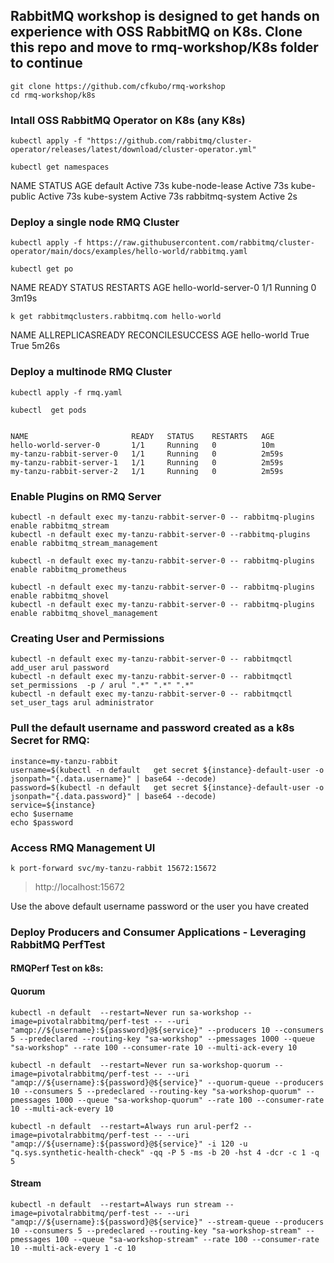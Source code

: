 ## RabbitMQ workshop is designed to get hands on experience with OSS RabbitMQ on K8s. Clone this repo and move to rmq-workshop/K8s folder to continue

```
git clone https://github.com/cfkubo/rmq-workshop
cd rmq-workshop/k8s
```

### Intall OSS RabbitMQ Operator on K8s (any K8s)
```
kubectl apply -f "https://github.com/rabbitmq/cluster-operator/releases/latest/download/cluster-operator.yml"
```
```
kubectl get namespaces
```
NAME              STATUS   AGE
default           Active   73s
kube-node-lease   Active   73s
kube-public       Active   73s
kube-system       Active   73s
rabbitmq-system   Active   2s


### Deploy a single node RMQ Cluster

```
kubectl apply -f https://raw.githubusercontent.com/rabbitmq/cluster-operator/main/docs/examples/hello-world/rabbitmq.yaml
```
```
kubectl get po
```
NAME                   READY   STATUS    RESTARTS   AGE
hello-world-server-0   1/1     Running   0          3m19s

```
k get rabbitmqclusters.rabbitmq.com hello-world
```
NAME          ALLREPLICASREADY   RECONCILESUCCESS   AGE
hello-world   True               True               5m26s


### Deploy a multinode RMQ Cluster
```
kubectl apply -f rmq.yaml
```

```
kubectl  get pods


NAME                       READY   STATUS    RESTARTS   AGE
hello-world-server-0       1/1     Running   0          10m
my-tanzu-rabbit-server-0   1/1     Running   0          2m59s
my-tanzu-rabbit-server-1   1/1     Running   0          2m59s
my-tanzu-rabbit-server-2   1/1     Running   0          2m59s
```

### Enable Plugins on RMQ Server

```
kubectl -n default exec my-tanzu-rabbit-server-0 -- rabbitmq-plugins enable rabbitmq_stream
kubectl -n default exec my-tanzu-rabbit-server-0 --rabbitmq-plugins enable rabbitmq_stream_management

kubectl -n default exec my-tanzu-rabbit-server-0 -- rabbitmq-plugins enable rabbitmq_prometheus

kubectl -n default exec my-tanzu-rabbit-server-0 -- rabbitmq-plugins enable rabbitmq_shovel
kubectl -n default exec my-tanzu-rabbit-server-0 -- rabbitmq-plugins enable rabbitmq_shovel_management
```

### Creating User and Permissions
```
kubectl -n default exec my-tanzu-rabbit-server-0 -- rabbitmqctl add_user arul password
kubectl -n default exec my-tanzu-rabbit-server-0 -- rabbitmqctl set_permissions  -p / arul ".*" ".*" ".*"
kubectl -n default exec my-tanzu-rabbit-server-0 -- rabbitmqctl set_user_tags arul administrator
```



### Pull the default username and password created as a k8s Secret for RMQ:
```
instance=my-tanzu-rabbit
username=$(kubectl -n default   get secret ${instance}-default-user -o jsonpath="{.data.username}" | base64 --decode)
password=$(kubectl -n default   get secret ${instance}-default-user -o jsonpath="{.data.password}" | base64 --decode)
service=${instance}
echo $username
echo $password
```

### Access RMQ Management UI
```
k port-forward svc/my-tanzu-rabbit 15672:15672
```

> http://localhost:15672

Use the above default username password  or the user you have created


### Deploy Producers and Consumer Applications - Leveraging RabbitMQ PerfTest

#### RMQPerf Test on k8s:

#### Quorum

```
kubectl -n default  --restart=Never run sa-workshop --image=pivotalrabbitmq/perf-test -- --uri "amqp://${username}:${password}@${service}" --producers 10 --consumers 5 --predeclared --routing-key "sa-workshop" --pmessages 1000 --queue "sa-workshop" --rate 100 --consumer-rate 10 --multi-ack-every 10

kubectl -n default  --restart=Never run sa-workshop-quorum --image=pivotalrabbitmq/perf-test -- --uri "amqp://${username}:${password}@${service}" --quorum-queue --producers 10 --consumers 5 --predeclared --routing-key "sa-workshop-quorum" --pmessages 1000 --queue "sa-workshop-quorum" --rate 100 --consumer-rate 10 --multi-ack-every 10

kubectl -n default  --restart=Always run arul-perf2 --image=pivotalrabbitmq/perf-test -- --uri "amqp://${username}:${password}@${service}" -i 120 -u "q.sys.synthetic-health-check" -qq -P 5 -ms -b 20 -hst 4 -dcr -c 1 -q 5

```

#### Stream
```
kubectl -n default  --restart=Always run stream --image=pivotalrabbitmq/perf-test -- --uri "amqp://${username}:${password}@${service}" --stream-queue --producers 10 --consumers 5 --predeclared --routing-key "sa-workshop-stream" --pmessages 100 --queue "sa-workshop-stream" --rate 100 --consumer-rate 10 --multi-ack-every 1 -c 10
```